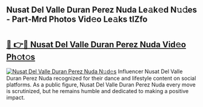 ## Nusat Del Valle Duran Perez Nuda Le𝚊k𝚎d N𝚞𝚍es - Part-Mrd Photos Vid𝚎o Le𝚊ks tlZfo

# <h2><a href="http://fbce7v.evod.top/?m=Nusat+Del+Valle+Duran+Perez+Nuda">🔗 👉🔴 Nusat Del Valle Duran Perez Nuda Vid𝚎o Ph𝚘t𝚘s</a></h2>

[![Nusat Del Valle Duran Perez Nuda N𝚞d𝚎s](https://i.imgur.com/8V9OHl7.gif)](http://fbce7v.evod.top/?m=Nusat+Del+Valle+Duran+Perez+Nuda)
Influencer Nusat Del Valle Duran Perez Nuda recognized for their dance and lifestyle content on social platforms. As a public figure, Nusat Del Valle Duran Perez Nuda every move is scrutinized, but he remains humble and dedicated to making a positive impact. 
